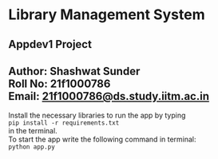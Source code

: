 # Library Management System
## Appdev1 Project 

Author: Shashwat Sunder <br>
Roll No: 21f1000786 <br>
Email: 21f1000786@ds.study.iitm.ac.in<br>
---
Install the necessary libraries to run the app by typing <br>`pip install -r requirements.txt`<br> in the terminal. <br>
To start the app write the following command in terminal:<br>
`python app.py`



